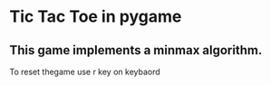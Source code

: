 # Tic Tac Toe in pygame
## This game implements a minmax algorithm.

To reset thegame use r key on keybaord